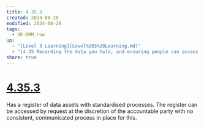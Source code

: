 ```yaml
---
title: 4.35.3
created: 2024-08-28
modified: 2024-08-28
tags:
  - UK-DMM_row
up:
  - "[Level 3 Learning](Level%203%20Learning.md)"
  - "[4.35 Recording the data you hold, and ensuring people can access it](4.35%20Recording%20the%20data%20you%20hold,%20and%20ensuring%20people%20can%20access%20it.md)"
share: true
---
```

# [4.35.3](4.35.3.md)

Has a register of data assets with standardised processes. The register can be accessed by request at the discretion of the accountable party with no consistent, communicated process in place for this.
